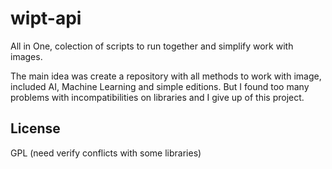 # wipt-api

All in One, colection of scripts to run together and simplify work with images.

The main idea was create a repository with all methods to work with image, included AI, Machine Learning and simple editions. But I found too many problems with incompatibilities on libraries and I give up of this project.

## License

GPL (need verify conflicts with some libraries)
